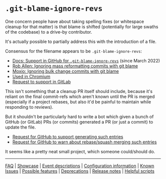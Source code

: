 # `.git-blame-ignore-revs`

One concern people have about taking spelling fixes
(or whitespace cleanup for that matter)
is that blame is shifted
(potentially for large swaths of the codebase)
to a drive-by contributor.

It's actually possible to partially address this with the
introduction of a file.

Consensus for the filename appears to be `.git-blame-ignore-revs`:

- [Docs: Support in GitHub for `.git-blame-ignore-revs`](https://docs.github.com/en/repositories/working-with-files/using-files/viewing-a-file#ignore-commits-in-the-blame-view) (since March 2022)
- [Rob Allen: Ignoring mass reformatting commits with git blame](https://akrabat.com/ignoring-revisions-with-git-blame/)
- [Moxio: Ignoring bulk change commits with git blame](https://www.moxio.com/blog/43/ignoring-bulk-change-commits-with-git-blame)
- [Used in Chromium](https://chromium.googlesource.com/chromium/src.git/+/f0596779e57f46fccb115a0fd65f0305894e3031/.git-blame-ignore-revs)
- [Request to support in GitLab](https://gitlab.com/gitlab-org/gitlab/-/issues/31423)

This isn't something that a cleanup PR itself should
include, because it's reliant on the final commit-refs
which aren't known until the PR is merged (especially
if a project rebases, but also it'd be painful to
maintain while responding to reviews).

But it shouldn't be particularly hard to write a bot
which given a bunch of GitHub (or GitLab) PRs (or commits)
generated a PR (or just a commit) to update the file.

- [Request for GitHub to support generating such entries](https://github.com/orgs/community/discussions/16880)
- [Request for GitHub to warn about rebase/squash merging such entries](https://github.com/orgs/community/discussions/136477)

It seems like a pretty neat small project, which someone
could/should do.

---
[FAQ](FAQ.md) | [Showcase](Showcase.md) | [Event descriptions](Event-descriptions.md) | [Configuration information](Configuration-information.md) | [Known Issues](Known-Issues.md) | [Possible features](Possible-features.md) | [Deprecations](Deprecations.md) | [Release notes](Release-notes.md) | [Helpful scripts](Helpful-scripts.md)
